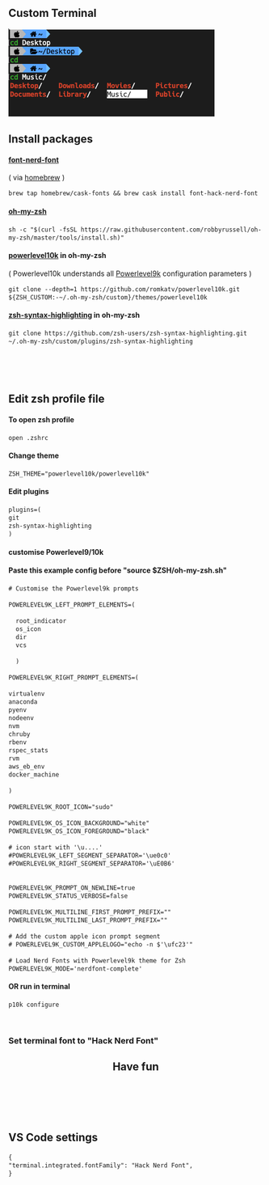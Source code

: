 Custom Terminal
--------

<img src="terminal.png"/>

## Install packages

#### [font-nerd-font](https://github.com/ryanoasis/nerd-fonts#option-3-install-script)
( via [homebrew](https://brew.sh) )
```
brew tap homebrew/cask-fonts && brew cask install font-hack-nerd-font
```

#### [oh-my-zsh](https://github.com/ohmyzsh/ohmyzsh)
```
sh -c "$(curl -fsSL https://raw.githubusercontent.com/robbyrussell/oh-my-zsh/master/tools/install.sh)"
```

 #### [powerlevel10k](https://github.com/romkatv/powerlevel10k) in oh-my-zsh
( Powerlevel10k understands all [Powerlevel9k](https://github.com/Powerlevel9k/powerlevel9k) configuration parameters )
```
git clone --depth=1 https://github.com/romkatv/powerlevel10k.git ${ZSH_CUSTOM:-~/.oh-my-zsh/custom}/themes/powerlevel10k
```
#### [zsh-syntax-highlighting](https://github.com/zsh-users/zsh-syntax-highlighting) in oh-my-zsh
```
git clone https://github.com/zsh-users/zsh-syntax-highlighting.git ~/.oh-my-zsh/custom/plugins/zsh-syntax-highlighting
```

</br>
</br>
</br>

## Edit zsh profile file

#### To open zsh profile
```
open .zshrc
```

#### Change theme
```
ZSH_THEME="powerlevel10k/powerlevel10k"
```
#### Edit plugins
```
plugins=(
git
zsh-syntax-highlighting
)
```
#### customise Powerlevel9/10k

#### Paste this example config before "source $ZSH/oh-my-zsh.sh"
```
# Customise the Powerlevel9k prompts

POWERLEVEL9K_LEFT_PROMPT_ELEMENTS=(

  root_indicator 
  os_icon 
  dir 
  vcs 

  )

POWERLEVEL9K_RIGHT_PROMPT_ELEMENTS=(

virtualenv
anaconda
pyenv
nodeenv
nvm
chruby
rbenv
rspec_stats
rvm
aws_eb_env
docker_machine

)

POWERLEVEL9K_ROOT_ICON="sudo"

POWERLEVEL9K_OS_ICON_BACKGROUND="white"
POWERLEVEL9K_OS_ICON_FOREGROUND="black"

# icon start with '\u....'
#POWERLEVEL9K_LEFT_SEGMENT_SEPARATOR='\ue0c0'
#POWERLEVEL9K_RIGHT_SEGMENT_SEPARATOR='\uE0B6'


POWERLEVEL9K_PROMPT_ON_NEWLINE=true
POWERLEVEL9K_STATUS_VERBOSE=false

POWERLEVEL9K_MULTILINE_FIRST_PROMPT_PREFIX=""
POWERLEVEL9K_MULTILINE_LAST_PROMPT_PREFIX=""

# Add the custom apple icon prompt segment
# POWERLEVEL9K_CUSTOM_APPLELOGO="echo -n $'\ufc23'"

# Load Nerd Fonts with Powerlevel9k theme for Zsh
POWERLEVEL9K_MODE='nerdfont-complete'

```

#### OR run in terminal
```
p10k configure
```


</br>


### Set terminal font to "Hack Nerd Font"

## <center>Have fun</center>

</br>
</br>
</br>
</br>

##  VS Code settings
```
{
"terminal.integrated.fontFamily": "Hack Nerd Font",
}
```
